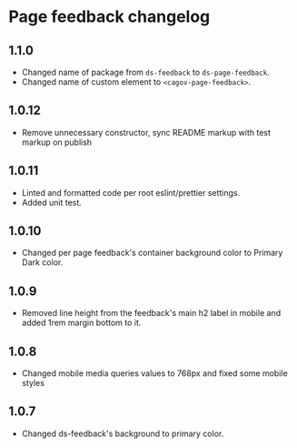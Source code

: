 # Page feedback changelog

## 1.1.0
* Changed name of package from `ds-feedback` to `ds-page-feedback`.
* Changed name of custom element to `<cagov-page-feedback>`.

## 1.0.12
* Remove unnecessary constructor, sync README markup with test markup on publish

## 1.0.11
* Linted and formatted code per root eslint/prettier settings.
* Added unit test.

## 1.0.10
* Changed per page feedback's container background color to Primary Dark color. 

## 1.0.9
* Removed line height from the feedback's main h2 label in mobile and added 1rem margin bottom to it.

## 1.0.8
* Changed mobile media queries values to 768px and fixed some mobile styles

## 1.0.7
* Changed ds-feedback's background to primary color.
